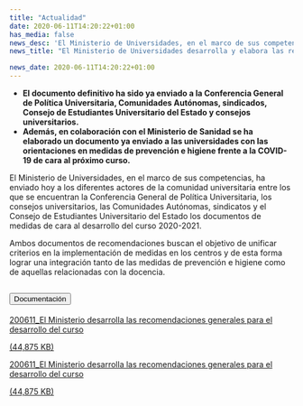 ```yaml
---
title: "Actualidad"
date: 2020-06-11T14:20:22+01:00
has_media: false
news_desc: 'El Ministerio de Universidades, en el marco de sus competencias, ha enviado hoy a los diferentes actores de la comunidad universitaria entre los que se encuentran la Conferencia General de Política Universitaria, los consejos universitarios, las Comunidades Autónomas, sindicatos y el Consejo de Estudiantes Universitario del Estado los documentos de medidas de cara al desarrollo del curso 2020-2021.<b>Este contenido incluye:</b> <i class="fal fa-file-</a><i class="fas fa-external-link-alt"></i> </a><i class="fas fa-external-link-alt"></i>_icon"></i>'
news_title: "El Ministerio de Universidades desarrolla y elabora las recomendaciones generales para el desarrollo del curso 2020-2021"

news_date: 2020-06-11T14:20:22+01:00
---
```

<ul>
<li><b>El documento definitivo ha sido ya enviado a la Conferencia General de Política Universitaria, Comunidades Autónomas, sindicados, Consejo de Estudiantes Universitario del Estado y consejos universitarios.</b></li>
<li><b>Además, en colaboración con el Ministerio de Sanidad se ha elaborado un documento ya enviado a las universidades con las orientaciones en medidas de prevención e higiene frente a la COVID-19 de cara al próximo curso.</b></li>
</ul>
<p>El Ministerio de Universidades, en el marco de sus competencias, ha enviado hoy a los diferentes actores de la comunidad universitaria entre los que se encuentran la Conferencia General de Política Universitaria, los consejos universitarios, las Comunidades Autónomas, sindicatos y el Consejo de Estudiantes Universitario del Estado los documentos de medidas de cara al desarrollo del curso 2020-2021.</p>
<p>Ambos documentos de recomendaciones buscan el objetivo de unificar criterios en la implementación de medidas en los centros y de esta forma lograr una integración tanto de las medidas de prevención e higiene como de aquellas relacionadas con la docencia.</p>
<section>
    <article>
        <div class="container">
            <div class="row my-45 justify-content-md-center">
                <div class="col-md-10 content_collapse">
                    <div class="accordion accordion_alt" id="accordeonAlt">
                        <div class="accordion-item">
                            <h2 class="accordion-header" id="accordionAltHeading2">
                                <button class="accordion-button expanded" type="button" data-bs-toggle="collapse" data-bs-target="#accordionAlt2" aria-expanded="false" aria-controls="accordionAlt2">
                                    <span class="icon"><i class="fas fa-file-pdf"></i></span>Documentación
                                </button>
                            </h2>
                            <div id="accordionAlt2" class="accordion-collapse collapse show" aria-labelledby="accordionAltHeading2">
                                <div class="accordion-body">
                                    <div id="section_link">
                                        <div class="container-fluid sp">
                                            <div class="row w-100">
                                                <div class="col-lg-12 cards_download_cnt">
                                                    <div class="row jcc_mobile">
                                                        <div class="download_card">
                                                            <a class="card flex-column" href="{{<siteurl>}}documentos/pdf/news/MinisterioUniversidadesDesarrollaRecomendaciones.pdf" target="_blank">
                                                                <div class="card-header">
                                                                    <i class="fal fa-download"></i>
                                                                </div>
                                                                <div class="card-body">
                                                                    <p class="text_body">200611_El Ministerio desarrolla las recomendaciones generales para el desarrollo del curso</p>
                                                                    <p class="text_file">
                                                                        <i class="fal fa-file-pdf pdf_icon"></i> (44,875 KB)
                                                                    </p>
                                                                </div>
                                                            </a>
                                                        </div>
                                                    </div>
                                                </div>
                                                <!-- MOBILE VERSION WITH SLIDER -->
                                                <div class="col-12" id="section_box_download_card_slider">
                                                    <div class="swiper" id="slider_download_archive">
                                                        <div class="swiper-wrapper">
                                                        <div class="swiper-slide">
                                                            <div class="download_card">
                                                                <a class="card" href="{{<siteurl>}}documentos/pdf/news/MinisterioUniversidadesDesarrollaRecomendaciones.pdf" target="_blank">
                                                                    <div class="card-header">
                                                                        <i class="fal fa-download"></i>
                                                                    </div>
                                                                    <div class="card-body">
                                                                        <p class="text_body">200611_El Ministerio desarrolla las recomendaciones generales para el desarrollo del curso</p>
                                                                        <p class="text_file">
                                                                            <i class="fal fa-file-pdf pdf_icon"></i>(44,875 KB)
                                                                        </p>
                                                                    </div>
                                                                </a>
                                                            </div>
                                                        </div>
                                                        </div>
                                                        <div class="swiper-pagination"></div>
                                                    </div>
                                                </div>
                                            </div>
                                        </div>
                                    </div>
                                </div>
                            </div>
                        </div>
                    </div>
                </div>
            </div>
        </div>
    </article> 
</section>
